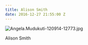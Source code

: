 ```yaml
---
title: Alison Smith
date: 2016-12-27 21:55:00 Z
---
```


![Angela.Mudukuti-120914-12773.jpg](/uploads/Angela.Mudukuti-120914-12773.jpg)

Alison Smith

